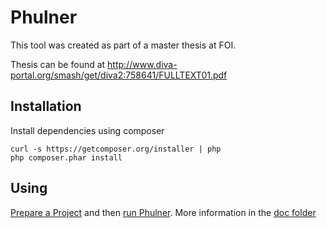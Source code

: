 Phulner
=====================
This tool was created as part of a master thesis at FOI. 

Thesis can be found at http://www.diva-portal.org/smash/get/diva2:758641/FULLTEXT01.pdf

Installation
---------------
Install dependencies using composer
```
curl -s https://getcomposer.org/installer | php
php composer.phar install
```

Using
---------------
[Prepare a Project][preparing_a_project] and then [run Phulner][running_phulner]. More information in the [doc folder][docs]

 [docs]: doc
 [running_phulner]: doc/running_phulner.md
 [preparing_a_project]: doc/preparing_a_project.md
